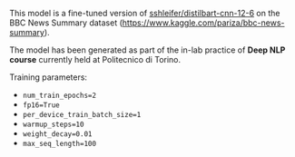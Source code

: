 This model is a fine-tuned version of [sshleifer/distilbart-cnn-12-6](https://huggingface.co/sshleifer/distilbart-cnn-12-6) on the BBC News Summary dataset (https://www.kaggle.com/pariza/bbc-news-summary).

The model has been generated as part of the in-lab practice of **Deep NLP course** currently held at Politecnico di Torino.

Training parameters:
- `num_train_epochs=2`
- `fp16=True`
- `per_device_train_batch_size=1`
- `warmup_steps=10`
- `weight_decay=0.01`
- `max_seq_length=100`